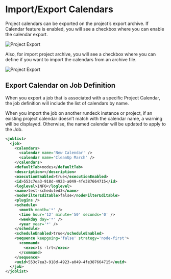 
# Import/Export Calendars

Project calendars can be exported on the project’s export archive. If Calendar feature is enabled, you will see a checkbox where you can enable the calendar export.

![Project Export](/assets/img/calendars-project-export.png)

Also, for import project archive, you will see a checkbox where you can define if you want to import the calendars from an archive file.

![Project Export](/assets/img/calendars-project-import.png)


## Export Calendar on Job Definition

When you export a job that is associated with a specific Project Calendar, the job definition will include the list of  calendars by name.

When you import the job on another rundeck instance or project, if an existing project calendar doesn’t match with the calendar name, a warning will be displayed. Otherwise, the named calendar will be updated to apply to the Job.

```xml
<joblist>
  <job>
    <calendars>
      <calendar name='New Calendar' />
      <calendar name='CleanUp March' />
    </calendars>
    <defaultTab>nodes</defaultTab>
    <description></description>
    <executionEnabled>true</executionEnabled>
    <id>553c7ea3-918d-4923-a049-4fe387664715</id>
    <loglevel>INFO</loglevel>
    <name>test-scheduled3</name>
    <nodeFilterEditable>false</nodeFilterEditable>
    <plugins />
    <schedule>
      <month month='*' />
      <time hour='12' minute='50' seconds='0' />
      <weekday day='*' />
      <year year='*' />
    </schedule>
    <scheduleEnabled>true</scheduleEnabled>
    <sequence keepgoing='false' strategy='node-first'>
      <command>
        <exec>ls -lrt</exec>
      </command>
    </sequence>
    <uuid>553c7ea3-918d-4923-a049-4fe387664715</uuid>
  </job>
</joblist>
```

